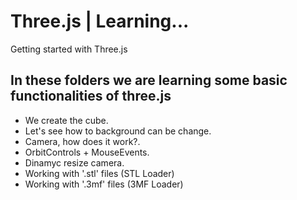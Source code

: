 # Three.js | Learning...

Getting started with Three.js

## In these folders we are learning some basic functionalities of three.js

- We create the cube.
- Let's see how to background can be change.
- Camera, how does it work?.
- OrbitControls + MouseEvents.
- Dinamyc resize camera.
- Working with '.stl' files (STL Loader)
- Working with '.3mf' files (3MF Loader)